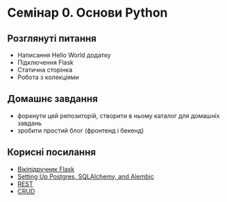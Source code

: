 # Семінар 0. Основи Python

Розглянуті питання
----------------------------------------

* Написання Hello World додатку
* Підключення Flask
* Статична сторінка
* Робота з колекціями

Домашнє завдання
----------------------------------------
* форкнути цей репозиторій, створити в ньому каталог для домашніх завдань
* зробити простий блог (фронтенд і бекенд)


Корисні посилання
----------------------------------------

* [Вікіпідручник Flask](https://ru.wikibooks.org/wiki/Flask)
* [Setting Up Postgres, SQLAlchemy, and Alembic](https://realpython.com/blog/python/flask-by-example-part-2-postgres-sqlalchemy-and-alembic/)
* [REST](https://habrahabr.ru/post/38730/)
* [CRUD](https://en.wikipedia.org/wiki/Create,_read,_update_and_delete/)